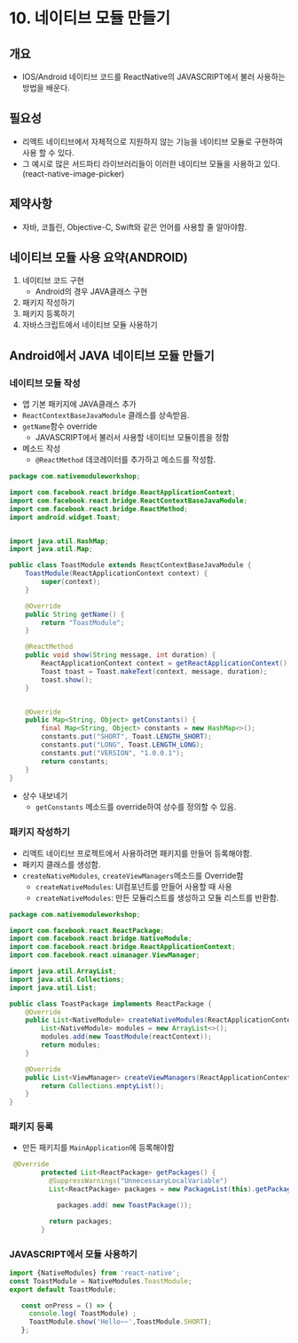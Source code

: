 # 10. 네이티브 모듈 만들기
## 개요
* IOS/Android 네이티브 코드를 ReactNative의 JAVASCRIPT에서 불러 사용하는 방법을 배운다.

## 필요성
* 리엑트 네이티브에서 자체적으로 지원하지 않는 기능을 네이티브 모듈로 구현하여 사용 할 수 있다.
* 그 예시로 많은 서드파티 라이브러리들이 이러한 네이티브 모듈을 사용하고 있다.(react-native-image-picker)

## 제약사항
* 자바, 코틀린, Objective-C, Swift와 같은 언어를 사용할 줄 알아야함.

## 네이티브 모듈 사용 요약(ANDROID)
1. 네이티브 코드 구현
    * Android의 경우 JAVA클래스 구현
2. 패키지 작성하기
3. 패키지 등록하기
4. 자바스크립트에서 네이티브 모듈 사용하기

## Android에서 JAVA 네이티브 모듈 만들기
### 네이티브 모듈 작성
* 앱 기본 패키지에 JAVA클래스 추가
* `ReactContextBaseJavaModule` 클래스를 상속받음.
* `getName`함수 override
    * JAVASCRIPT에서 불러서 사용할 네이티브 모듈이름을 정함   
* 메소드 작성
    * `@ReactMethod` 데코레이터를 추가하고 메소드를 작성함.
```JAVA
package com.nativemoduleworkshop;

import com.facebook.react.bridge.ReactApplicationContext;
import com.facebook.react.bridge.ReactContextBaseJavaModule;
import com.facebook.react.bridge.ReactMethod;
import android.widget.Toast;


import java.util.HashMap;
import java.util.Map;

public class ToastModule extends ReactContextBaseJavaModule {
    ToastModule(ReactApplicationContext context) {
        super(context);
    }

    @Override
    public String getName() {
        return "ToastModule";
    }

    @ReactMethod
    public void show(String message, int duration) {
        ReactApplicationContext context = getReactApplicationContext();
        Toast toast = Toast.makeText(context, message, duration);
        toast.show();
    }


    @Override
    public Map<String, Object> getConstants() {
        final Map<String, Object> constants = new HashMap<>();
        constants.put("SHORT", Toast.LENGTH_SHORT);
        constants.put("LONG", Toast.LENGTH_LONG);
        constants.put("VERSION", "1.0.0.1");
        return constants;
    }
}
```
* 상수 내보네기
    * `getConstants` 메소드를 override하여 상수를 정의할 수 있음.

### 패키지 작성하기
* 리엑트 네이티브 프로젝트에서 사용하려면 패키지를 만들어 등록해야함.
* 패키지 클래스를 생성함.
* `createNativeModules`, `createViewManagers`메소드를 Override함
    * `createNativeModules`: UI컴포넌트를 만들어 사용할 때 사용
    * `createNativeModules`: 만든 모듈리스트를 생성하고 모듈 리스트를 반환함.
```JAVA
package com.nativemoduleworkshop;

import com.facebook.react.ReactPackage;
import com.facebook.react.bridge.NativeModule;
import com.facebook.react.bridge.ReactApplicationContext;
import com.facebook.react.uimanager.ViewManager;

import java.util.ArrayList;
import java.util.Collections;
import java.util.List;

public class ToastPackage implements ReactPackage {
    @Override
    public List<NativeModule> createNativeModules(ReactApplicationContext reactContext) {
        List<NativeModule> modules = new ArrayList<>();
        modules.add(new ToastModule(reactContext));
        return modules;
    }

    @Override
    public List<ViewManager> createViewManagers(ReactApplicationContext reactContext) {
        return Collections.emptyList();
    }
}
```

### 패키지 등록
* 만든 패키지를 `MainApplication`에 등록해야함
```JAVA
 @Override
        protected List<ReactPackage> getPackages() {
          @SuppressWarnings("UnnecessaryLocalVariable")
          List<ReactPackage> packages = new PackageList(this).getPackages();

            packages.add( new ToastPackage());

          return packages;
        }
```

### JAVASCRIPT에서 모듈 사용하기
```js
import {NativeModules} from 'react-native';
const ToastModule = NativeModules.ToastModule;
export default ToastModule;
```
```js
   const onPress = () => {
     console.log( ToastModule) ;
     ToastModule.show('Hello~~',ToastModule.SHORT);
   };
```
